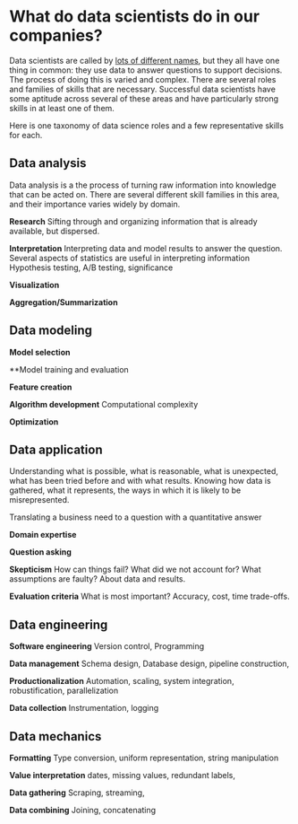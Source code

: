 # What do data scientists do in our companies?

Data scientists are called by [lots of different names](terminology.md),
but they all have one thing in common: they use data to answer questions to support decisions.
The process of doing this is varied and complex.
There are several roles and families of skills that are necessary.
Successful data scientists have some aptitude across several of these areas
and have particularly strong skills in at least one of them.

Here is one taxonomy of data science roles and a few representative skills for each.


## Data analysis

Data analysis is a the process of turning raw information into knowledge that can be acted on. 
There are several different skill families in this area, and their importance varies widely by domain.

**Research**
Sifting through and organizing information that is already available, but dispersed.

**Interpretation**
Interpreting data and model results to answer the question. Several aspects of statistics are useful in interpreting information
Hypothesis testing, A/B testing, significance

**Visualization**

**Aggregation/Summarization**



## Data modeling

**Model selection**

**Model training and evaluation

**Feature creation**

**Algorithm development**
Computational complexity

**Optimization**


## Data application
Understanding what is possible, what is reasonable, what is unexpected, what has been tried before and with what results.
Knowing how data is gathered, what it represents, the ways in which it is likely to be misrepresented.

Translating a business need to a question with a quantitative answer

**Domain expertise**

**Question asking**

**Skepticism**
How can things fail? What did we not account for? What assumptions are faulty? About data and results.

**Evaluation criteria**
What is most important? Accuracy, cost, time trade-offs.


## Data engineering

**Software engineering**
Version control, Programming

**Data management**
Schema design, Database design, pipeline construction, 

**Productionalization**
Automation, scaling, system integration, robustification, parallelization

**Data collection**
Instrumentation, logging


## Data mechanics

**Formatting**
Type conversion, uniform representation, string manipulation

**Value interpretation**
dates, missing values, redundant labels, 

**Data gathering**
Scraping, streaming, 

**Data combining**
Joining, concatenating
